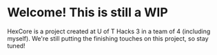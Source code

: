 # Welcome! This is still a WIP

HexCore is a project created at U of T Hacks 3 in a team of 4 (including myself). We're still putting the finishing touches on this project, so stay tuned!
